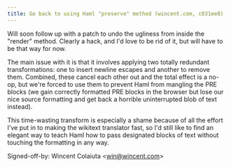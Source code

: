 ```yaml
---
title: Go back to using Haml "preserve" method (wincent.com, c031ee8)
---
```


Will soon follow up with a patch to undo the ugliness from inside the "render" method. Clearly a hack, and I'd love to be rid of it, but will have to be that way for now.

The main issue with it is that it involves applying two totally redundant transformations: one to insert newline escapes and another to remove them. Combined, these cancel each other out and the total effect is a no-op, but we're forced to use them to prevent Haml from mangling the PRE blocks (we gain correctly formatted PRE blocks in the browser but lose our nice source formatting and get back a horrible uninterrupted blob of text instead).

This time-wasting transform is especially a shame because of all the effort I've put in to making the wikitext translator fast, so I'd still like to find an elegant way to teach Haml how to pass designated blocks of text without touching the formatting in any way.

Signed-off-by: Wincent Colaiuta &lt;win@wincent.com&gt;
